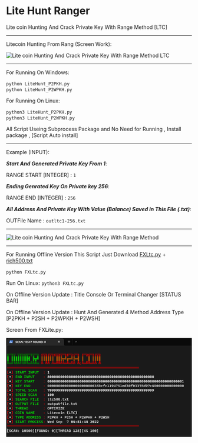 # Lite Hunt Ranger
Lite coin Hunting And Crack Private Key With Range Method [LTC]

---
Litecoin Hunting From Rang (Screen Work):


![](https://raw.githubusercontent.com/Pymmdrza/LiteHuntRanger/mainx/ltcranger.gif 'Lite coin Hunting And Crack Private Key With Range Method LTC')

---

For Running On Windows:
```
python LiteHunt_P2PKH.py
python LiteHunt_P2WPKH.py
```
For Running On Linux:
```
python3 LiteHunt_P2PKH.py
python3 LiteHunt_P2WPKH.py
```

All Script Useing Subprocess Package and No Need for Running , Install package , [Script Auto install]  

---

Example (INPUT):


***Start And Generated Private Key From 1***:

RANGE START [INTEGER] : `1` 



***Ending Genrated Key On Private key 256***:

RANGE END [INTEGER] : `256`


***All Address And Private Key With Value (Balance) Saved in This File (.txt)***:

OUTFile Name : `outltc1-256.txt`

---

![Lite coin Hunting And Crack Private Key With Range Method](https://raw.githubusercontent.com/Pymmdrza/LiteHuntRanger/mainx/litescr1.png 'Lite coin Hunting And Crack Private Key With Range Method')


---

For Running Offline Version This Script Just Download [FXLtc.py](https://github.com/Pymmdrza/LiteHuntRanger/blob/mainx/FXLtc.py) + [rich500.txt](https://github.com/Pymmdrza/LiteHuntRanger/blob/mainx/ltc500.txt) 

```
python FXLtc.py
```
Run On Linux: `python3 FXLtc.py`

On Offline Version Update : Title Console Or Terminal Changer [STATUS BAR] 

On Offline Version Update : Hunt And Generated 4 Method Address Type [P2PKH + P2SH + P2WPKH + P2WSH]

Screen From FXLite.py:

![](https://raw.githubusercontent.com/Pymmdrza/LiteHuntRanger/mainx/Fxltc.png 'FXLite Hunting And Crack Private Key On Range Litecoin')

